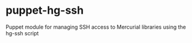 puppet-hg-ssh
=============

Puppet module for managing SSH access to Mercurial libraries using the hg-ssh script